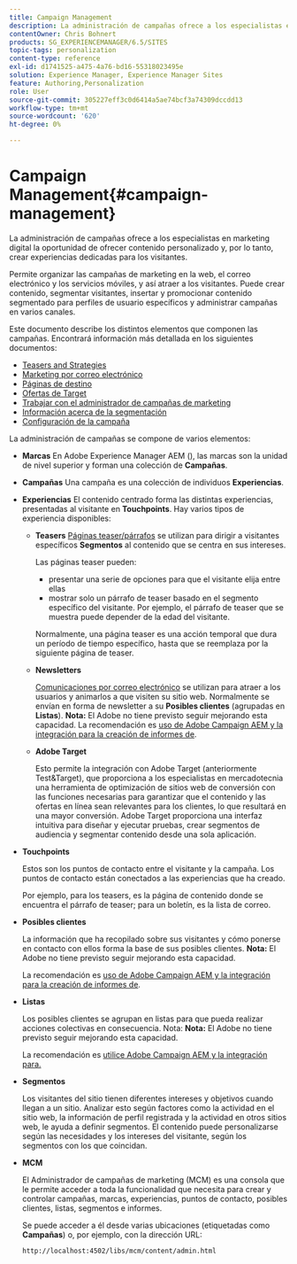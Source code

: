 ```yaml
---
title: Campaign Management
description: La administración de campañas ofrece a los especialistas en marketing digital la oportunidad de ofrecer contenido personalizado y, por lo tanto, crear experiencias dedicadas para los visitantes. Permite organizar las campañas de marketing en la web, el correo electrónico y los servicios móviles, y así atraer a los visitantes.
contentOwner: Chris Bohnert
products: SG_EXPERIENCEMANAGER/6.5/SITES
topic-tags: personalization
content-type: reference
exl-id: d1741525-a475-4a76-bd16-55318023495e
solution: Experience Manager, Experience Manager Sites
feature: Authoring,Personalization
role: User
source-git-commit: 305227eff3c0d6414a5ae74bcf3a74309dccdd13
workflow-type: tm+mt
source-wordcount: '620'
ht-degree: 0%

---
```



# Campaign Management{#campaign-management}

La administración de campañas ofrece a los especialistas en marketing digital la oportunidad de ofrecer contenido personalizado y, por lo tanto, crear experiencias dedicadas para los visitantes.

Permite organizar las campañas de marketing en la web, el correo electrónico y los servicios móviles, y así atraer a los visitantes. Puede crear contenido, segmentar visitantes, insertar y promocionar contenido segmentado para perfiles de usuario específicos y administrar campañas en varios canales.

Este documento describe los distintos elementos que componen las campañas. Encontrará información más detallada en los siguientes documentos:

* [Teasers and Strategies](/help/sites-classic-ui-authoring/classic-personalization-campaigns-teasers-strategy.md)
* [Marketing por correo electrónico](/help/sites-classic-ui-authoring/classic-personalization-campaigns-email.md)
* [Páginas de destino](/help/sites-classic-ui-authoring/classic-personalization-campaigns-landingpage.md)
* [Ofertas de Target](/help/sites-classic-ui-authoring/classic-personalization-campaigns-target-offers.md)
* [Trabajar con el administrador de campañas de marketing](/help/sites-classic-ui-authoring/classic-personalization-campaigns-mktg-manager.md)
* [Información acerca de la segmentación](/help/sites-classic-ui-authoring/classic-personalization-campaigns-segmentation.md)
* [Configuración de la campaña](/help/sites-classic-ui-authoring/classic-personalization-campaigns-setting-up-your.md)

La administración de campañas se compone de varios elementos:

* **Marcas**
En Adobe Experience Manager AEM (), las marcas son la unidad de nivel superior y forman una colección de **Campañas**.

* **Campañas**
Una campaña es una colección de individuos **Experiencias**.

* **Experiencias**
El contenido centrado forma las distintas experiencias, presentadas al visitante en **Touchpoints**. Hay varios tipos de experiencia disponibles:

   * **Teasers**
     [Páginas teaser/párrafos](#teasers) se utilizan para dirigir a visitantes específicos **Segmentos** al contenido que se centra en sus intereses.

     Las páginas teaser pueden:

      * presentar una serie de opciones para que el visitante elija entre ellas
      * mostrar solo un párrafo de teaser basado en el segmento específico del visitante. Por ejemplo, el párrafo de teaser que se muestra puede depender de la edad del visitante.

     Normalmente, una página teaser es una acción temporal que dura un período de tiempo específico, hasta que se reemplaza por la siguiente página de teaser.

   * **Newsletters**

     [Comunicaciones por correo electrónico](#emailmarketing) se utilizan para atraer a los usuarios y animarlos a que visiten su sitio web. Normalmente se envían en forma de newsletter a su **Posibles clientes** (agrupadas en **Listas**). **Nota:** El Adobe no tiene previsto seguir mejorando esta capacidad. La recomendación es [uso de Adobe Campaign AEM y la integración para la creación de informes de](/help/sites-administering/campaign.md).

   * **Adobe Target**

     Esto permite la integración con Adobe Target (anteriormente Test&amp;Target), que proporciona a los especialistas en mercadotecnia una herramienta de optimización de sitios web de conversión con las funciones necesarias para garantizar que el contenido y las ofertas en línea sean relevantes para los clientes, lo que resultará en una mayor conversión. Adobe Target proporciona una interfaz intuitiva para diseñar y ejecutar pruebas, crear segmentos de audiencia y segmentar contenido desde una sola aplicación.

* **Touchpoints**

  Estos son los puntos de contacto entre el visitante y la campaña. Los puntos de contacto están conectados a las experiencias que ha creado.

  Por ejemplo, para los teasers, es la página de contenido donde se encuentra el párrafo de teaser; para un boletín, es la lista de correo.

* **Posibles clientes**

  La información que ha recopilado sobre sus visitantes y cómo ponerse en contacto con ellos forma la base de sus posibles clientes. **Nota:** El Adobe no tiene previsto seguir mejorando esta capacidad.

  La recomendación es [uso de Adobe Campaign AEM y la integración para la creación de informes de](/help/sites-administering/campaign.md).

* **Listas**

  Los posibles clientes se agrupan en listas para que pueda realizar acciones colectivas en consecuencia. Nota: **Nota:** El Adobe no tiene previsto seguir mejorando esta capacidad.

  La recomendación es [utilice Adobe Campaign AEM y la integración para.](/help/sites-administering/campaign.md)

* **Segmentos**

  Los visitantes del sitio tienen diferentes intereses y objetivos cuando llegan a un sitio. Analizar esto según factores como la actividad en el sitio web, la información de perfil registrada y la actividad en otros sitios web, le ayuda a definir segmentos. El contenido puede personalizarse según las necesidades y los intereses del visitante, según los segmentos con los que coincidan.

* **MCM**

  El Administrador de campañas de marketing (MCM) es una consola que le permite acceder a toda la funcionalidad que necesita para crear y controlar campañas, marcas, experiencias, puntos de contacto, posibles clientes, listas, segmentos e informes.

  Se puede acceder a él desde varias ubicaciones (etiquetadas como **Campañas**) o, por ejemplo, con la dirección URL:

  `http://localhost:4502/libs/mcm/content/admin.html`
